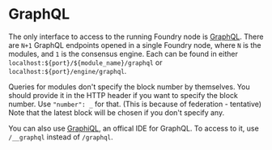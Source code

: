 # GraphQL

The only interface to access to the running Foundry node is [GraphQL](https://graphql.org/).
There are `N+1` GraphQL endpoints opened in a single Foundry node, where `N` is the modules, and `1` is the consensus engine.
Each can be found in either `localhost:${port}/${module_name}/graphql` or `localhost:${port}/engine/graphql`.

Queries for modules don't specify the block number by themselves.
You should provide it in the HTTP header if you want to specify the block number.
Use `"number": _` for that. (This is because of federation - tentative)
Note that the latest block will be chosen if you don't specify any.

You can also use [GraphiQL](https://github.com/graphql/graphiql), an offical IDE for GraphQL.
To access to it, use `/__graphql` instead of `/graphql`.